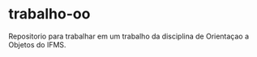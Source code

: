 # trabalho-oo
Repositorio para trabalhar em um trabalho da disciplina de Orientaçao a Objetos do IFMS.
